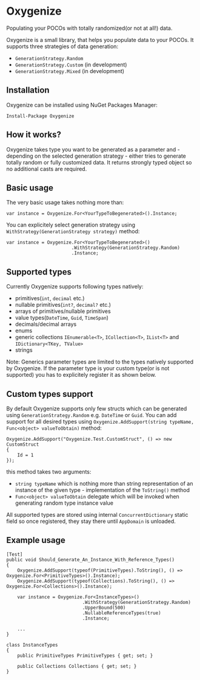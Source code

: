 # Oxygenize
Populating your POCOs with totally randomized(or not at all!) data.

Oxygenize is a small library, that helps you populate data to your POCOs. It supports three strategies of data generation:
* `GenerationStrategy.Random`
* `GenerationStrategy.Custom` (in development)
* `GenerationStrategy.Mixed` (in development)

## Installation
Oxygenize can be installed using NuGet Packages Manager:

```Install-Package Oxygenize```

## How it works?
Oxygenize takes type you want to be generated as a parameter and - depending on the selected generation strategy - either tries to generate totally random or fully customized data.
It returns strongly typed object so no additional casts are required.

## Basic usage
The very basic usage takes nothing more than:

```var instance = Oxygenize.For<YourTypeToBegenerated>().Instance;```

You can explicitely select generation strategy using `WithStrategy(GenerationStrategy strategy)` method:

```
var instance = Oxygenize.For<YourTypeToBegenerated>()
                        .WithStrategy(GenerationStrategy.Random)
                        .Instance;
```
## Supported types
Currently Oxygenize supports following types natively:
* primitives(`int`, `decimal` etc.)
* nullable primitives(`int?`, `decimal?` etc.)
* arrays of primitives/nullable primitives
* value types(`DateTime`, `Guid`, `TimeSpan`)
* decimals/decimal arrays
* enums
* generic collections `IEnumerable<T>`, `ICollection<T>`, `IList<T>` and `IDictionary<TKey, TValue>`
* strings

Note: Generics parameter types are limited to the types natively supported by Oxygenize. If the parameter type is your custom type(or is not supported) you has to explicitely register it as shown below.

## Custom types support
By default Oxygenize supports only few structs which can be generated using `GenerationStrategy.Random` e.g. `DateTime` or `Guid`. You can add support for all desired types using `Oxygenize.AddSupport(string typeName, Func<object> valueToObtain)` method:

```
Oxygenize.AddSupport("Oxygenize.Test.CustomStruct", () => new CustomStruct
{
    Id = 1
});
```

this method takes two arguments:
* `string typeName` which is nothing more than string representation of an instance of the given type - implementation of the `ToString()` method
* `Func<object> valueToObtain` delegate which will be invoked when generating random type instance value

All supported types are stored using internal `ConcurrentDictionary` static field so once registered, they stay there until `AppDomain` is unloaded.

## Example usage
```
[Test]
public void Should_Generate_An_Instance_With_Reference_Types()
{
    Oxygenize.AddSupport(typeof(PrimitiveTypes).ToString(), () => Oxygenize.For<PrimitiveTypes>().Instance);
    Oxygenize.AddSupport(typeof(Collections).ToString(), () => Oxygenize.For<Collections>().Instance);

    var instance = Oxygenize.For<InstanceTypes>()
                            .WithStrategy(GenerationStrategy.Random)
                            .UpperBound(500)
                            .NullableReferenceTypes(true)
                            .Instance;

    ...
}

class InstanceTypes
{
    public PrimitiveTypes PrimitiveTypes { get; set; }

    public Collections Collections { get; set; }
}
```